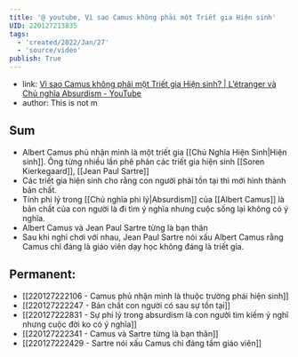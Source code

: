 ```yaml
---
title: '@ youtube, Vì sao Camus không phải một Triết gia Hiện sinh'
UID: 220127213835
tags:
  - 'created/2022/Jan/27'
  - 'source/video'
publish: True
---
```

- link: [Vì sao Camus không phải một Triết gia Hiện sinh? | L’étranger và Chủ nghĩa Absurdism - YouTube](https://www.youtube.com/watch?v=steVU_XhqBA)
- author: This is not m

## Sum
- Albert Camus phủ nhận mình là một triết gia [[Chủ Nghĩa Hiện Sinh|Hiện sinh]]. Ông từng nhiều lần phê phán các triết gia hiện sinh [[Soren Kierkegaard]], [[Jean Paul Sartre]]
- Các triết gia hiện sinh cho rằng con người phải tồn tại thì mới hình thành bản chất.
- Tính phi lý trong [[Chủ nghĩa phi lý|Absurdism]] của [[Albert Camus]] là bản chất của con người là đi tìm ý nghĩa nhưng cuộc sống lại không có ý nghĩa.
- Albert Camus và Jean Paul Sartre từng là bạn thân
- Sau khi nghỉ chơi với nhau, Jean Paul Sartre nói xấu Albert Camus rằng Camus chỉ đáng là giáo viên dạy học không đáng là triết gia.

## Permanent:
- [[220127222106 - Camus phủ nhận mình là thuộc trường phái hiện sinh]]
- [[220127222247 - Bản chất con người có sau sự tồn tại]]
- [[220127222831 - Sự phi lý trong absurdism là con người tìm kiếm ý nghĩ nhưng cuộc đời ko có ý nghĩa]]
- [[220127222341 - Camus và Sartre từng là bạn thân]]
- [[220127222429 - Sartre nói xấu Camus chỉ đáng tầm giáo viên]]


